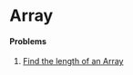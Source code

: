 # Array

#### Problems  

1. [Find the length of an Array](/Data%20Structure/Array/length_of_array.py/)
